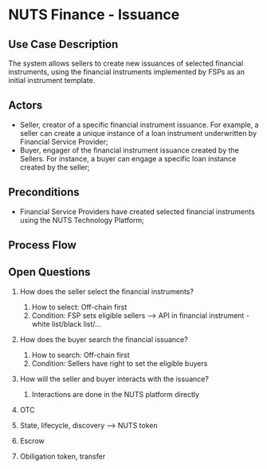 # NUTS Finance - Issuance

## Use Case Description

The system allows sellers to create new issuances of selected financial instruments, using the financial instruments implemented by FSPs as an initial instrument template. 

## Actors

* Seller, creator of a specific financial instrument issuance. For example, a seller can create a unique instance of a loan instrument underwritten by Financial Service Provider; 
* Buyer, engager of the financial instrument issuance created by the Sellers. For instance, a buyer can engage a specific loan instance created by the seller;

## Preconditions

* Financial Service Providers have created selected financial instruments using the NUTS Technology Platform;

## Process Flow

## Open Questions

1. How does the seller select the financial instruments?
   1. How to select: Off-chain first
   2. Condition: FSP sets eligible sellers  --&gt; API in financial instrument - white list/black list/...
2. How does the buyer search the financial issuance?
   1. How to search: Off-chain first
   2. Condition: Sellers have right to set the eligible buyers
3. How will the seller and buyer interacts with the issuance?
   1. Interactions are done in the NUTS platform directly
4. OTC



1. State, lifecycle, discovery --&gt; NUTS token
2. Escrow
3. Obiligation token, transfer

